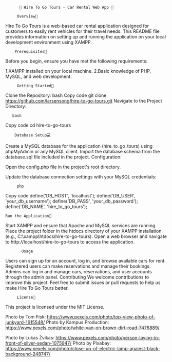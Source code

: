           🚗 Hire To Go Tours - Car Rental Web App 🚙

         Overview🔖

Hire To Go Tours is a web-based car rental application designed for customers to easily rent vehicles for their travel needs. This README file provides information on setting up and running the application on your local development environment using XAMPP.

        Prerequisites🧠
Before you begin, ensure you have met the following requirements:

1.XAMPP installed on your local machine.
2.Basic knowledge of PHP, MySQL, and web development.

         Getting Started🧰
Clone the Repository:
  bash
Copy code
git clone https://github.com/larsensong/hire-to-go-tours.git
Navigate to the Project Directory:

       bash
Copy code
cd hire-to-go-tours

        Database Setup💻

Create a MySQL database for the application (hire_to_go_tours) using phpMyAdmin or any MySQL client.
Import the database schema from the database.sql file included in the project.
Configuration:

Open the config.php file in the project's root directory.

Update the database connection settings with your MySQL credentials:

         php
Copy code
define('DB_HOST', 'localhost');
define('DB_USER', 'your_db_username');
define('DB_PASS', 'your_db_password');
define('DB_NAME', 'hire_to_go_tours');

    Run the Application🏃

Start XAMPP and ensure that Apache and MySQL services are running.
Place the project folder in the htdocs directory of your XAMPP installation (e.g., C:\xampp\htdocs\hire-to-go-tours).
Open a web browser and navigate to http://localhost/hire-to-go-tours to access the application.


           Usage
Users can sign up for an account, log in, and browse available cars for rent.
Registered users can make reservations and manage their bookings.
Admins can log in and manage cars, reservations, and user accounts through the admin panel.
Contributing
We welcome contributions to improve this project. Feel free to submit issues or pull requests to help us make Hire To Go Tours better.

         License📰
This project is licensed under the MIT License.


Photo by Tom Fisk: https://www.pexels.com/photo/top-view-photo-of-junkyard-1615548/
Photo by Kampus Production: https://www.pexels.com/photo/white-van-on-brown-dirt-road-7476889/

Photo by Lukas Žvikas: https://www.pexels.com/photo/person-laying-in-front-of-silver-sedan-1075947/
Photo by Pixabay: https://www.pexels.com/photo/close-up-of-electric-lamp-against-black-background-248747/
